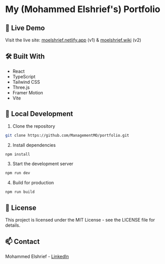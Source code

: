 # My (Mohammed Elshrief's) Portfolio

## 🚀 Live Demo

Visit the live site: [moelshrief.netlify.app](https://moelshrief.netlify.app) (v1) & [moelshrief.wiki](https://moelshrief.wiki) (v2)

## 🛠️ Built With

- React
- TypeScript
- Tailwind CSS
- Three.js
- Framer Motion
- Vite

## 🔧 Local Development

1. Clone the repository
```bash
git clone https://github.com/ManagementMO/portfolio.git
```

2. Install dependencies
```bash
npm install
```

3. Start the development server
```bash
npm run dev
```

4. Build for production
```bash
npm run build
```

## 📝 License

This project is licensed under the MIT License - see the LICENSE file for details.

## 📫 Contact

Mohammed Elshrief - [LinkedIn](https://www.linkedin.com/in/mohammedelshrief/)

